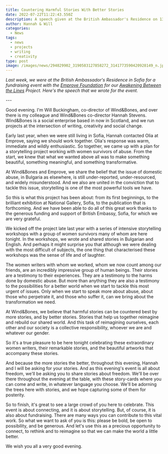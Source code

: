 ```yaml
---
title: Countering Harmful Stories With Better Stories
date: 2022-07-22T11:22:43.550Z
description: A speech given at the British Ambassador's Residence on 13th July 2022.
author: Hannah & Will
categories:
  - News
tags:
  - news
  - projects
  - writing
  - creativity
type: post
image: /images/news/294829902_3190583127858272_3141773590420928149_n.jpeg
---
```

*Last week, we were at the British Ambassador's Residence in Sofia for a fundraising event with the [Emprove Foundation](https://emproveproject.eu/) for our [Awakening Between the Lines](https://nationalgallery.bg/exhibitions/awakening-between-the-lines/) Project. Here's the speech that we wrote for the event.*

\---

Good evening. I'm Will Buckingham, co-director of Wind&Bones, and over there is my colleague and Wind&Bones co-director Hannah Stevens. Wind&Bones is a social enterprise based in now in Scotland, and we run projects at the intersection of writing, creativity and social change.

Early last year, when we were still living in Sofia, Hannah contacted Olia at Emprove, saying we should work together. Olia's response was warm, immediate and wildly enthusiastic. So together, we came up with a plan for a storytelling project working with women survivors of abuse. From the start, we knew that what we wanted above all was to make something beautiful, something meaningful, and something transformative.

At Wind&Bones and Emprove, we share the belief that the issue of domestic abuse, in Bulgaria as elsewhere, is still under-reported, under-resourced, and widely misunderstood. And we also are united in the conviction that to tackle this issue, storytelling is one of the most powerful tools we have.

So this is what this project has been about: from its first beginnings, to the brilliant exhibition at National Gallery, Sofia, to the publication that is forthcoming. And we have been able to do all of this great work thanks to the generous funding and support of British Embassy, Sofia, for which we are very grateful.

We kicked off the project late last year with a series of intensive storytelling workshops with a group of women survivors many of whom are here tonight. In the workshops, we wrote and shared stories in Bulgarian and English. And perhaps it might surprise you that although we were dealing with the most difficult of subjects, the one thing that characterised these workshops was the sense of life and of laughter.

The women writers with whom we worked, whom we now count among our friends, are an incredibly impressive group of human beings. Their stories are a testimony to their experiences. They are a testimony to the harms done by domestic abuse. But more than anything they are also a testimony to the possibilities for a better world when we start to tackle this most urgent of issues. Only when we start to speak more about abuse, about those who perpetrate it, and those who suffer it, can we bring about the transformation we need.

At Wind&Bones, we believe that harmful stories can be countered best by more stories, and by better stories. Stories that help us together reimagine and rebuild our shared world. And this task of reimagining ourselves, each other and our society is a collective responsibility, whoever we are and whatever our gender.

So it's a true pleasure to be here tonight celebrating these extraordinary women writers, their remarkable stories, and the beautiful artworks that accompany these stories.

And because the more stories the better, throughout this evening, Hannah and I will be asking for your stories. And as this evening's event is all about freedom, we'll be asking you to share stories about freedom. We'll be over there throughout the evening at the table, with these story-cards where you can come and write, in whatever language you choose. We'll be adorning the trees here with stories, and we hope capturing some of them for posterity.

So to finish, it's great to see a large crowd of you here to celebrate. This event is about connecting, and it is about storytelling. But, of course, it is also about fundraising. There are many ways you can contribute to this vital work. So what we want to ask of you is this: please be bold, be open to possibility, and be generous. And let's use this as a precious opportunity to connect, to rethink and to reimagine so that we can make the world a little better.

We wish you all a very good evening.